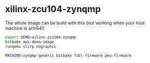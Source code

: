 # xilinx-zcu104-zynqmp

The whole image can be build with this (not working when your host machine is arm64!)
```bash
export DEMO=xilinx-zcu104-zynqmp
bitbake aws-demo-image
runqemu slirp nographic

MACHINE=zynqmp-generic bitbake fsbl-firmware pmu-firmware
```
